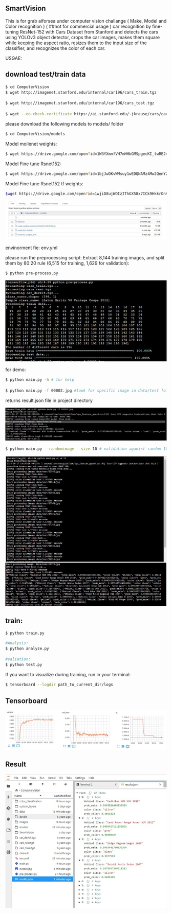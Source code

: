 ## SmartVision
This is for grab aiforsea under computer vision challange ( Make, Model and Color recognition ) ( ##not for commercial usage )
car recognition by fine-tuning ResNet-152 with Cars Dataset from Stanford
and detects the cars using YOLOv3 object detector, crops the car images, makes them square while keeping the aspect ratio, resizes them to the input size of the classifier, and recognizes the color of each car. 

USGAE:

## download test/train data

```bash
$ cd ComputerVision
$ wget http://imagenet.stanford.edu/internal/car196/cars_train.tgz

$ wget http://imagenet.stanford.edu/internal/car196/cars_test.tgz

$ wget --no-check-certificate https://ai.stanford.edu/~jkrause/cars/car_devkit.tgz
```

please download the following models to models/ folder

```bash
$ cd ComputerVision/models
```
Model moilenet weights:
```bash
$ wget https://drive.google.com/open?id=1W3YXmnfVH7mHHbGMSpgecKI_twRE24lg
```
Model Fine tune Rsnet152:
```bash
$ wget https://drive.google.com/open?id=1bjJwDKvWMsuy1wEDQNAMz4Mw2QenYZQb
```
Model Fine tune Rsnet152 tf weights:
```bash
$wget https://drive.google.com/open?id=1wjiD8ujWOIzIThGX58x7ICk9HkkrOnVB
```
<img src="ComputerVision/images/models.JPG" alt="models"/>

envinorment fie: env.yml

please run the preprocessing script: Extract 8,144 training images, and split them by 80:20 rule (6,515 for training, 1,629 for validation):

```bash
$ python pre-process.py
```
<img src="ComputerVision/images/preprocessing.JPG" alt="preprocessing"/>

for demo:
```bash
$ python main.py -h # for help

$ python main.py -f 00002.jpg #look for specific image in data/test folder
```
returns result.json file in project directory

<img src="ComputerVision/images/demo.JPG" alt="demo1"/>

```bash
$ python main.py --randomimage --size 10 # validation aganist random 10 images in data/test folder
```
<img src="ComputerVision/images/demo2.JPG" alt="demo2"/>

<img src="ComputerVision/images/demo3.JPG" alt="demo3"/>

## train:

```bash
$ python train.py
```
```bash
#Analysis:
$ python analyze.py

#valiation:
$ python test.py
```
If you want to visualize during training, run in your terminal:

```bash
$ tensorboard --logdir path_to_current_dir/logs
```
## Tensorboard
<img src="ComputerVision/images/train.jpg" alt="train"/>


## Result

<img src="ComputerVision/images/result.JPG" alt="result"/>


